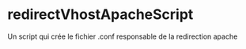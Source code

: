 # redirectVhostApacheScript
Un script qui crée le fichier .conf responsable de la redirection apache
